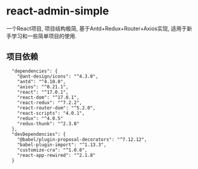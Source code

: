 # react-admin-simple

一个React项目, 项目结构极简, 基于Antd+Redux+Router+Axios实现, 适用于新手学习和一些简单项目的使用.

## 项目依赖
```
  "dependencies": {
    "@ant-design/icons": "^4.3.0",
    "antd": "^4.10.0",
    "axios": "^0.21.1",
    "react": "^17.0.1",
    "react-dom": "^17.0.1",
    "react-redux": "^7.2.2",
    "react-router-dom": "^5.2.0",
    "react-scripts": "4.0.1",
    "redux": "^4.0.5"
    "redux-thunk": "^2.3.0"
  },
  "devDependencies": {
    "@babel/plugin-proposal-decorators": "^7.12.12",
    "babel-plugin-import": "^1.13.3",
    "customize-cra": "^1.0.0",
    "react-app-rewired": "^2.1.8"
  }
```